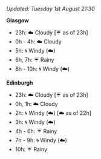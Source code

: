 *Updated: Tuesday 1st August 21:30*

**Glasgow**

* 23h: :cloud: Cloudy [:umbrella: as of 23h]
* 0h - 4h: :cloud: Cloudy
* 5h: :cyclone: Windy (:cloud:)
* 6h, 7h: :umbrella: Rainy
* 8h - 10h: :cyclone: Windy (:cloud:)

**Edinburgh**

* 23h: :cloud: Cloudy [:umbrella: as of 23h]
* 0h, 1h: :cloud: Cloudy
* 2h: :cyclone: Windy (:cloud:) [:cloud: as of 22h]
* 3h: :cyclone: Windy (:cloud:)
* 4h - 6h: :umbrella: Rainy
* 7h - 9h: :cyclone: Windy (:cloud:)
* 10h: :umbrella: Rainy
